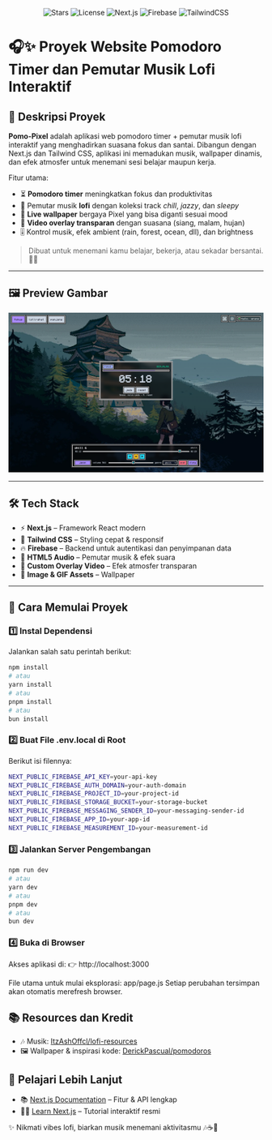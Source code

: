 <p align="center">
  <img src="https://img.shields.io/github/stars/fjrmhri/Pomo-Pixel?style=for-the-badge&logo=github&color=8b5cf6" alt="Stars"/>
  <img src="https://img.shields.io/github/license/fjrmhri/Pomo-Pixel?style=for-the-badge&color=10b981" alt="License"/>
  <img src="https://img.shields.io/badge/Next.js-Framework-black?style=for-the-badge&logo=next.js" alt="Next.js"/>
  <img src="https://img.shields.io/badge/Firebase-Platform-black?style=for-the-badge&logo=firebase" alt="Firebase"/>
  <img src="https://img.shields.io/badge/TailwindCSS-Styling-38bdf8?style=for-the-badge&logo=tailwind-css" alt="TailwindCSS"/>
</p>

# 🎧✨ Proyek Website Pomodoro Timer dan Pemutar Musik Lofi Interaktif

## 📝 Deskripsi Proyek

**Pomo-Pixel** adalah aplikasi web pomodoro timer + pemutar musik lofi interaktif yang menghadirkan suasana fokus dan santai. Dibangun dengan Next.js dan Tailwind CSS, aplikasi ini memadukan musik, wallpaper dinamis, dan efek atmosfer untuk menemani sesi belajar maupun kerja.

Fitur utama:

- ⏳ **Pomodoro timer** meningkatkan fokus dan produktivitas
- 🎵 Pemutar musik **lofi** dengan koleksi track _chill_, _jazzy_, dan _sleepy_
- 🌌 **Live wallpaper** bergaya Pixel yang bisa diganti sesuai mood
- 🎥 **Video overlay transparan** dengan suasana (siang, malam, hujan)
- 🎚️ Kontrol musik, efek ambient (rain, forest, ocean, dll), dan brightness

> Dibuat untuk menemani kamu belajar, bekerja, atau sekadar bersantai. 🌙🍵

---

## 🖼️ Preview Gambar

![Preview](./public/preview/preview.png)

---

## 🛠️ Tech Stack

- ⚡ **Next.js** – Framework React modern
- 🎨 **Tailwind CSS** – Styling cepat & responsif
- 🔥 **Firebase** – Backend untuk autentikasi dan penyimpanan data
- 🎵 **HTML5 Audio** – Pemutar musik & efek suara
- 🎥 **Custom Overlay Video** – Efek atmosfer transparan
- 🌄 **Image & GIF Assets** – Wallpaper

---

## 🚀 Cara Memulai Proyek

### 1️⃣ Instal Dependensi

Jalankan salah satu perintah berikut:

```bash
npm install
# atau
yarn install
# atau
pnpm install
# atau
bun install

```

### 2️⃣ Buat File .env.local di Root

Berikut isi filennya:

```bash
NEXT_PUBLIC_FIREBASE_API_KEY=your-api-key
NEXT_PUBLIC_FIREBASE_AUTH_DOMAIN=your-auth-domain
NEXT_PUBLIC_FIREBASE_PROJECT_ID=your-project-id
NEXT_PUBLIC_FIREBASE_STORAGE_BUCKET=your-storage-bucket
NEXT_PUBLIC_FIREBASE_MESSAGING_SENDER_ID=your-messaging-sender-id
NEXT_PUBLIC_FIREBASE_APP_ID=your-app-id
NEXT_PUBLIC_FIREBASE_MEASUREMENT_ID=your-measurement-id

```

### 3️⃣ Jalankan Server Pengembangan

```bash
npm run dev
# atau
yarn dev
# atau
pnpm dev
# atau
bun dev

```

### 4️⃣ Buka di Browser

Akses aplikasi di: 👉 http://localhost:3000

File utama untuk mulai eksplorasi: app/page.js
Setiap perubahan tersimpan akan otomatis merefresh browser.

## 📚 Resources dan Kredit

- 🎶 Musik: [ItzAshOffcl/lofi-resources](https://github.com/ItzAshOffcl/lofi-resources)
- 🖼️ Wallpaper & inspirasi kode: [DerickPascual/pomodoros](https://github.com/DerickPascual/pomodoros)

## 📖 Pelajari Lebih Lanjut

- 📚 [Next.js Documentation](https://nextjs.org/docs) – Fitur & API lengkap
- 🧑‍💻 [Learn Next.js](https://nextjs.org/learn) – Tutorial interaktif resmi

✨ Nikmati vibes lofi, biarkan musik menemani aktivitasmu 🎶☕🌙
